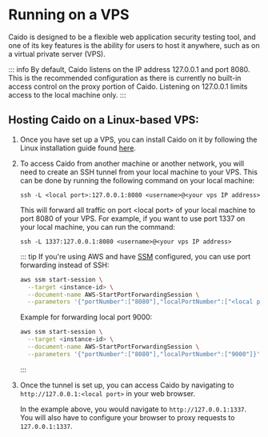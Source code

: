 # Running on a VPS

Caido is designed to be a flexible web application security testing tool, and one of its key features is the ability for users to host it anywhere, such as on a virtual private server (VPS).

::: info
By default, Caido listens on the IP address 127.0.0.1 and port 8080. This is the recommended configuration as there is currently no built-in access control on the proxy portion of Caido. Listening on 127.0.0.1 limits access to the local machine only.
:::

## Hosting Caido on a Linux-based VPS:

1. Once you have set up a VPS, you can install Caido on it by following the Linux installation guide found [here](/guides/).

2. To access Caido from another machine or another network, you will need to create an SSH tunnel from your local machine to your VPS. This can be done by running the following command on your local machine:

   ```
   ssh -L <local port>:127.0.0.1:8080 <username>@<your vps IP address>
   ```

   This will forward all traffic on port &lt;local port&gt; of your local machine to port 8080 of your VPS. For example, if you want to use port 1337 on your local machine, you can run the command:

   ```
   ssh -L 1337:127.0.0.1:8080 <username>@<your vps IP address>
   ```

   ::: tip
   If you're using AWS and have [SSM](https://docs.aws.amazon.com/systems-manager/latest/userguide/ssm-agent.html) configured, you can use port forwarding instead of SSH:

   ```bash
   aws ssm start-session \
     --target <instance-id> \
     --document-name AWS-StartPortForwardingSession \
     --parameters '{"portNumber":["8080"],"localPortNumber":["<local port>"]}'
   ```

   Example for forwarding local port 9000:
   
   ```bash
   aws ssm start-session \
     --target <instance-id> \
     --document-name AWS-StartPortForwardingSession \
     --parameters '{"portNumber":["8080"],"localPortNumber":["9000"]}'
   ```
   
   :::

4. Once the tunnel is set up, you can access Caido by navigating to `http://127.0.0.1:<local port>` in your web browser.

   In the example above, you would navigate to `http://127.0.0.1:1337`. You will also have to configure your browser to proxy requests to `127.0.0.1:1337`.
